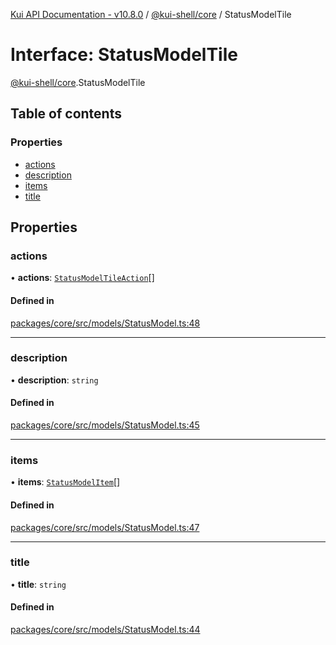 [Kui API Documentation - v10.8.0](../README.md) / [@kui-shell/core](../modules/kui_shell_core.md) / StatusModelTile

# Interface: StatusModelTile

[@kui-shell/core](../modules/kui_shell_core.md).StatusModelTile

## Table of contents

### Properties

- [actions](kui_shell_core.StatusModelTile.md#actions)
- [description](kui_shell_core.StatusModelTile.md#description)
- [items](kui_shell_core.StatusModelTile.md#items)
- [title](kui_shell_core.StatusModelTile.md#title)

## Properties

### actions

• **actions**: [`StatusModelTileAction`](kui_shell_core.StatusModelTileAction.md)[]

#### Defined in

[packages/core/src/models/StatusModel.ts:48](https://github.com/mra-ruiz/kui/blob/27e887ab4/packages/core/src/models/StatusModel.ts#L48)

---

### description

• **description**: `string`

#### Defined in

[packages/core/src/models/StatusModel.ts:45](https://github.com/mra-ruiz/kui/blob/27e887ab4/packages/core/src/models/StatusModel.ts#L45)

---

### items

• **items**: [`StatusModelItem`](kui_shell_core.StatusModelItem.md)[]

#### Defined in

[packages/core/src/models/StatusModel.ts:47](https://github.com/mra-ruiz/kui/blob/27e887ab4/packages/core/src/models/StatusModel.ts#L47)

---

### title

• **title**: `string`

#### Defined in

[packages/core/src/models/StatusModel.ts:44](https://github.com/mra-ruiz/kui/blob/27e887ab4/packages/core/src/models/StatusModel.ts#L44)
